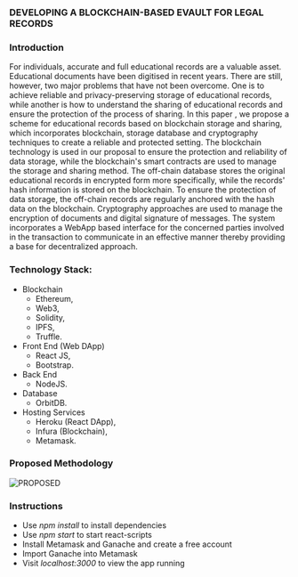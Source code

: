 ### DEVELOPING A BLOCKCHAIN-BASED EVAULT FOR LEGAL RECORDS

### Introduction
For individuals, accurate and full educational records are a valuable asset. Educational documents have been digitised in recent years. There are still, however, two major problems that have not been overcome. One is to achieve reliable and privacy-preserving storage of educational records, while another is how to understand the sharing of educational records and ensure the protection of the process of sharing. In this paper , we propose a scheme for educational records based on blockchain storage and sharing, which incorporates blockchain, storage database and cryptography techniques to create a reliable and protected setting. The blockchain technology is used in our proposal to ensure the protection and reliability of data storage, while the blockchain's smart contracts are used to manage the storage and sharing method. The off-chain database stores the original educational records in encrypted form more specifically, while the records' hash information is stored on the blockchain. To ensure the protection of data storage, the off-chain records are regularly anchored with the hash data on the blockchain. Cryptography approaches are used to manage the encryption of documents and digital signature of messages. The system incorporates a WebApp based interface for the concerned parties involved in the transaction to communicate in an effective manner thereby providing a base for decentralized approach.

### Technology Stack:
* Blockchain
    * Ethereum, 
    * Web3, 
    * Solidity,
    * IPFS,
    * Truffle.
* Front End (Web DApp)
    * React JS, 
    * Bootstrap.
* Back End
    * NodeJS.
* Database
    * OrbitDB.
* Hosting Services
    * Heroku (React DApp),
    * Infura (Blockchain),
    * Metamask.


### Proposed Methodology
![PROPOSED](https://github.com/user-attachments/assets/8918e064-786c-4b82-a32f-230bccd3dcfb)

### Instructions 

- Use *npm install* to install dependencies
- Use *npm start* to start react-scripts
- Install Metamask and Ganache and create a free account
- Import Ganache into Metamask
- Visit *localhost:3000* to view the app running
